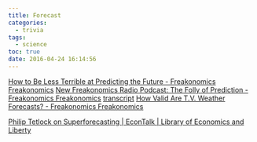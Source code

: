 ```yaml
---
title: Forecast
categories:
  - trivia
tags:
  - science
toc: true
date: 2016-04-24 16:14:56
---
```


[How to Be Less Terrible at Predicting the Future - Freakonomics Freakonomics](http://freakonomics.com/podcast/how-to-be-less-terrible-at-predicting-the-future-a-new-freakonomics-radio-podcast/)
[New Freakonomics Radio Podcast: The Folly of Prediction - Freakonomics Freakonomics](http://freakonomics.com/podcast/new-freakonomics-radio-podcast-the-folly-of-prediction/) [transcript](http://freakonomics.com/2011/06/30/the-folly-of-prediction-full-transcript/)
[How Valid Are T.V. Weather Forecasts? - Freakonomics Freakonomics](http://freakonomics.com/2008/04/21/how-valid-are-tv-weather-forecasts/)

[Philip Tetlock on Superforecasting | EconTalk | Library of Economics and Liberty](http://www.econtalk.org/archives/2015/12/philip_tetlock.html)
